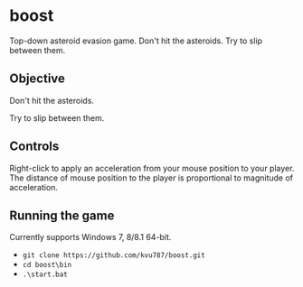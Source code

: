 boost
=====

Top-down asteroid evasion game.
Don't hit the asteroids.
Try to slip between them.

Objective
---------

Don't hit the asteroids.

Try to slip between them.

Controls
--------

Right-click to apply an acceleration from your mouse position to your player.
The distance of mouse position to the player is proportional to magnitude of acceleration.

Running the game
----------------

Currently supports Windows 7, 8/8.1 64-bit.

- `git clone https://github.com/kvu787/boost.git`
- `cd boost\bin`
- `.\start.bat`
